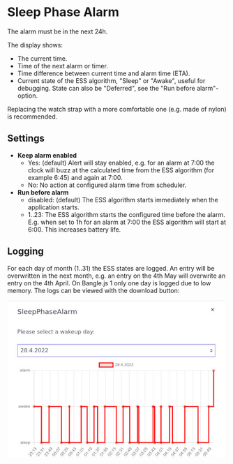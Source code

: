 # Sleep Phase Alarm

The alarm must be in the next 24h.

The display shows:

- The current time.
- Time of the next alarm or timer.
- Time difference between current time and alarm time (ETA).
- Current state of the ESS algorithm, "Sleep" or "Awake", useful for debugging. State can also be "Deferred", see the "Run before alarm"-option.

Replacing the watch strap with a more comfortable one (e.g. made of nylon) is recommended.

## Settings

* **Keep alarm enabled**
  - Yes: (default) Alert will stay enabled, e.g. for an alarm at 7:00 the clock will buzz at the calculated time from the ESS algorithm (for example 6:45) and again at 7:00.
  - No: No action at configured alarm time from scheduler.
* **Run before alarm**
  - disabled: (default) The ESS algorithm starts immediately when the application starts.
  - 1..23: The ESS algorithm starts the configured time before the alarm. E.g. when set to 1h for an alarm at 7:00 the ESS algorithm will start at 6:00. This increases battery life.

## Logging

For each day of month (1..31) the ESS states are logged. An entry will be overwritten in the next month, e.g. an entry on the 4th May will overwrite an entry on the 4th April.
On Bangle.js 1 only one day is logged due to low memory.
The logs can be viewed with the download button:

![](screenshot.jpg)
